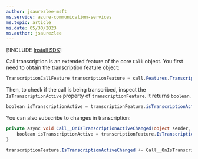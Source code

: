 ```yaml
---
author: jsaurezlee-msft
ms.service: azure-communication-services
ms.topic: article
ms.date: 05/30/2023
ms.author: jsaurezlee
---
```


[!INCLUDE [Install SDK](../install-sdk/install-sdk-windows.md)]

Call transcription is an extended feature of the core `Call` object. You first need to obtain the transcription feature object:

```csharp
TranscriptionCallFeature transcriptionFeature = call.Features.Transcription;
```

Then, to check if the call is being transcribed, inspect the `IsTranscriptionActive` property of `transcriptionFeature`. It returns `boolean`.

```csharp
boolean isTranscriptionActive = transcriptionFeature.isTranscriptionActive;
```

You can also subscribe to changes in transcription:

```csharp
private async void Call__OnIsTranscriptionActiveChanged(object sender, PropertyChangedEventArgs args)
    boolean isTranscriptionActive = transcriptionFeature.IsTranscriptionActive();
}

transcriptionFeature.IsTranscriptionActiveChanged += Call__OnIsTranscriptionActiveChanged;
```
